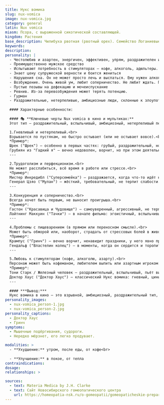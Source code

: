 ```yaml
---
title: Нукс вомика
slug: nux-vomica
image: nux-vomica.jpg
category: general
latin: Nux vomica
miasm: Псора, с выраженной сикотической составляющей.
kingdom: Растения
base_description: Чилибуха рвотная (рвотный орех). Семейство Логаниевые 
keywords:
description: 
personality: |
  - Честолюбив и азартен, энергичен, эффективен, упрям, раздражителен и нетерпелив. Любит стимуляторы. Нарушен сон и пищеварение, запоры с «овечим калом» - шариками. Болезни от перенапряжения
  - Преимущественно мужское средство
  - Испытывают потребность в стимуляторах – кофе, алкоголь, адюльтеры. Очень ревнив
  - Знает цену супружеской верности и боится жениться
  - Нарушения сна. Он не может просто лечь и выспаться. Ему нужен алкоголь для этого
  - Возбуждение. Очень живой ум, любит соперничество. Не любит ждать. Продолжает работать, даже находясь в состоянии истощения. Бизнесмен, измотанный своим бизнесом, работоголик
  - Пустые позывы на дефекацию и мочеиспускание
  - Ревнив. Из-за перевозбуждения может терять потенцию.
  - Гурман
  - Раздражительные, нетерпеливые, амбициозные люди, склонные к злоупотреблению стимуляторами
  
  #### Характерные особенности:
  
  #### 🎭 **Ключевые черты Nux vomica в кино и мультиках:**
  Этот тип — раздражительный, вспыльчивый, амбициозный, нетерпеливый персонаж, часто трудоголик или заядлый спорщик.

  1.Гневливый и нетерпеливый.<br>
  Взрывается по пустякам, но быстро остывает (или не остывает вовсе).<br>
  *Пример*: 
  Шрек ("Шрек") – особенно в первых частях: грубый, раздражительный, но в глубине души добрый.<br>
  Грубиян из "Гадкий я" – вечно недоволен, ворчит, но при этом деятельный.
  ---

  2.Трудоголизм и перфекционизм.<br>
  Не может расслабиться, всё время в работе или стрессе.<br>
  *Пример*: 
  Мистер Инкредибл ("Суперсемейка") – раздражается, когда что-то идёт не по плану, ненавидит бездействие.<br>
  Генерал Цзяо ("Мулан") – жёсткий, требовательный, не терпит слабости.
  ---
  
  3.Конкуренция и соперничество.<br>
  Всегда хочет быть первым, не выносит проигрыша.<br>
  *Пример*: 
  Гастон ("Красавица и Чудовище") – самоуверенный, агрессивный, не терпит возражений.<br>
  Лайтнинг Маккуин ("Тачки") – в начале фильма: эгоистичный, вспыльчивый гонщик.
  ---
  
  4.Проблемы с пищеварением (в прямом или переносном смысле).<br>
  Может быть обжорой или, наоборот, страдать от стрессовых болей в животе.<br>
  *Пример*: 
  Крампус ("Гринч") – вечно ворчит, ненавидит праздники, у него явно проблемы с пищеварением! 😆<br>
  Гендальф ("Властелин колец") – в моменты, когда он сердится и торопит хоббитов: "БЕГИТЕ, ГЛУПЦЫ!"
  ---

  5.Любовь к стимуляторам (кофе, алкоголю, азарту).<br>
  Персонаж может быть кофеманом, любителем выпить или азартным игроком.<br>
  *Пример*:
  Тони Старк / Железный человек – раздражительный, вспыльчивый, пьёт виски и работает без отдыха.<br>
  Доктор Хаус ("Доктор Хаус") – классический Нукс вомика: гневный, циничный, сидит на таблетках и кофе. 
  ---
  
  #### ***Вывод:***
  Нукс вомика в кино — это взрывной, амбициозный, раздражительный тип, который вечно куда-то спешит, всех критикует и не умеет расслабляться. Если видите персонажа, который орёт, торопится и всех достал — это он! 😈
personality_images: 
  - nux-vomica_person-1.jpg
  - nux-vomica_person-2.jpg
personality_captions: 
  - Доктор Хаус
  - Гринч
symptoms:
  - Мышечные подёргивания, судороги.
  - Нередко мёрзнет, его легко продувает.

modalities: >
  - **Ухудшение:** утром, после еды, от кофе<br>
  
  - **Улучшение:** в покое, от тепла
contraindications: 
dosage: 
relationships: >

sources:
  - text: Materia Medica by J.H. Clarke
  - text: Сайт Новосибирского гомеопатического центра
    url: https://homeopatia-nsk.ru/o-gomeopatii/gomeopaticheskie-preparaty-prosto-i-ponyatno/350-nuks-vomika-v-gomeopatii-nux-vomica.html
---
```

